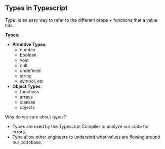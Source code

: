 ## Types in Typescript

Type: is an easy way to refer to the different props + functions that a value has.

**Types**:
- **Primitive Types**: 
  - number
  - boolean
  - void
  - null
  - undefined
  - string
  - symbol, etc
- **Object Types**:
  - functions
  - arrays
  - classes
  - objects

Why do we care about *types*?
- Types are used by the Typescript Compiler to analyze our code for errors.
- Type allow other engineers to understnd what values are flowing around our codebase.


